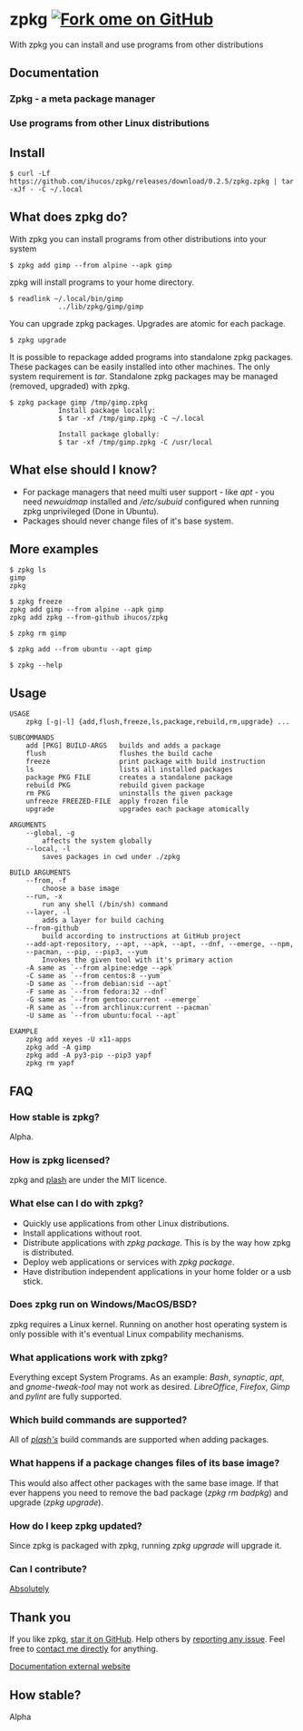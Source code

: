 # zpkg [![Fork ome on GitHub](https://github.blog/wp-content/uploads/2008/12/forkme_right_orange_ff7600.png?resize=149%2C149)](https://github.com/ihucos/zpkg)

With zpkg you can install and use programs from other distributions

## Documentation

### Zpkg - a meta package manager

### Use programs from other Linux distributions

## Install

    $ curl -Lf https://github.com/ihucos/zpkg/releases/download/0.2.5/zpkg.zpkg | tar -xJf - -C ~/.local

## What does zpkg do?

With zpkg you can install programs from other distributions into your system

    $ zpkg add gimp --from alpine --apk gimp

zpkg will install programs to your home directory.

    $ readlink ~/.local/bin/gimp
                ../lib/zpkg/gimp/gimp

You can upgrade zpkg packages. Upgrades are atomic for each package.

    $ zpkg upgrade

It is possible to repackage added programs into standalone zpkg packages. These packages can be easily installed into other machines. The only system requirement is _tar_. Standalone zpkg packages may be managed (removed, upgraded) with zpkg.

    $ zpkg package gimp /tmp/gimp.zpkg
                Install package locally:
                $ tar -xf /tmp/gimp.zpkg -C ~/.local
                
                Install package globally:
                $ tar -xf /tmp/gimp.zpkg -C /usr/local

## What else should I know?

* For package managers that need multi user support - like _apt_ - you need _newuidmap_ installed and _/etc/subuid_ configured when running zpkg unprivileged (Done in Ubuntu).
* Packages should never change files of it's base system.

## More examples

    $ zpkg ls
    gimp
    zpkg
    
    $ zpkg freeze
    zpkg add gimp --from alpine --apk gimp
    zpkg add zpkg --from-github ihucos/zpkg
    
    $ zpkg rm gimp
    
    $ zpkg add --from ubuntu --apt gimp
    
    $ zpkg --help

## Usage

    USAGE
        zpkg [-g|-l] {add,flush,freeze,ls,package,rebuild,rm,upgrade} ...
    
    SUBCOMMANDS
        add [PKG] BUILD-ARGS   builds and adds a package
        flush                  flushes the build cache
        freeze                 print package with build instruction
        ls                     lists all installed packages
        package PKG FILE       creates a standalone package
        rebuild PKG            rebuild given package
        rm PKG                 uninstalls the given package
        unfreeze FREEZED-FILE  apply frozen file
        upgrade                upgrades each package atomically
    
    ARGUMENTS
        --global, -g
            affects the system globally
        --local, -l
            saves packages in cwd under ./zpkg
    
    BUILD ARGUMENTS
        --from, -f
            choose a base image
        --run, -x
            run any shell (/bin/sh) command
        --layer, -l
            adds a layer for build caching
        --from-github
            build according to instructions at GitHub project
        --add-apt-repository, --apt, --apk, --apt, --dnf, --emerge, --npm,
        --pacman, --pip, --pip3, --yum
            Invokes the given tool with it's primary action
        -A same as `--from alpine:edge --apk`
        -C same as `--from centos:8 --yum`
        -D same as `--from debian:sid --apt`
        -F same as `--from fedora:32 --dnf`
        -G same as `--from gentoo:current --emerge`
        -R same as `--from archlinux:current --pacman`
        -U same as `--from ubuntu:focal --apt`
    
    EXAMPLE
        zpkg add xeyes -U x11-apps
        zpkg add -A gimp
        zpkg add -A py3-pip --pip3 yapf
        zpkg rm yapf

## FAQ

### How stable is zpkg?

Alpha.

### How is zpkg licensed?

zpkg and [plash](http://plash.io) are under the MIT licence.

### What else can I do with zpkg?

* Quickly use applications from other Linux distributions.
* Install applications without root.
* Distribute applications with _zpkg package_. This is by the way how zpkg is distributed.
* Deploy web applications or services with _zpkg package_.
* Have distribution independent applications in your home folder or a usb stick.

### Does zpkg run on Windows/MacOS/BSD?

zpkg requires a Linux kernel. Running on another host operating system is only possible with it's eventual Linux compability mechanisms.

### What applications work with zpkg?

Everything except System Programs. As an example: _Bash_, _synaptic_, _apt_, and _gnome-tweak-tool_ may not work as desired. _LibreOffice_, _Firefox_, _Gimp_ and _pylint_ are fully supported.

### Which build commands are supported?

All of _[plash's](http://plash.io)_ build commands are supported when adding packages.

### What happens if a package changes files of its base image?

This would also affect other packages with the same base image. If that ever happens you need to remove the bad package (_zpkg rm badpkg_) and upgrade (_zpkg upgrade_).

### How do I keep zpkg updated?

Since zpkg is packaged with zpkg, running _zpkg upgrade_ will upgrade it.

### Can I contribute?

[Absolutely](http://github.com/ihucos/zpkg)

## Thank you

If you like zpkg, [star it on GitHub](https://github.com/ihucos/zpkg). Help others
by [reporting any issue](https://github.com/ihucos/zpkg/issues). Feel free
to [contact me directly](mailto:mailto:%6D%61%69%6C%40%69%72%61%65%2E%6D%65) for anything.

[Documentation external website](https://ihucos.github.io/zpkg/)

## How stable?
Alpha
